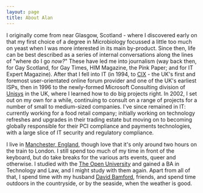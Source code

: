 ```yaml
---
layout: page
title: About Alan
---
```


I originally come from near Glasgow, Scotland - where I discovered early on that my first choice of a degree in Microbiology focussed a little too much on yeast when I was more interested in its main by-product. Since then, life can be best described as a series of internal conversations along the lines of "where do I go _now?_" These have led me into journalism (way back then, for Gay Scotland, for Gay Times, HIM Magazine, the Pink Paper; and for IT Expert Magazine). After that I fell into IT (in 1994, to [CIX](http://www.cixonline.com/) - the UK's first and foremost user-orientated online forum provider and one of the UK's earliest ISPs, then in 1996 to the newly-formed Microsoft Consulting division of [Unisys](http://www.unisys.com) in the UK, where I learned how to do big projects right. In 2002, I set out on my own for a while, continuing to consult on a range of projects for a number of  small to medium-sized companies. I've since remained in IT: currently working for a food retail company; initially working on technology refreshes and upgrades in their trading estate but moving on to becoming globally responsible for their PCI compliance and payments technologies, with a large slice of IT security and regulatory compliance.

I live in [Manchester, England](http://www.visitmanchester.com/), though love that it's only around two hours on the train to London. I still spend too much of my time in front of the keyboard, but do take breaks for the various arts events, queer and otherwise. I studied with the [The Open University](http://ww.open.ac.uk) and gained a BA in Technology and Law, and I might study with them again. Apart from all of that, I spend time with my husband [David Bamford](http://davidbamford.me), friends, and spend time outdoors in the countryside, or by the seaside, when the weather is good.
